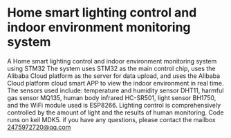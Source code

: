 # Home smart lighting control and indoor environment monitoring system
A Home smart lighting control and indoor environment monitoring system using STM32
The system uses STM32 as the main control chip, uses the Alibaba Cloud platform as the server for data upload, and uses the Alibaba Cloud platform cloud smart APP to view the indoor environment in real time.
The sensors used include: temperature and humidity sensor DHT11, harmful gas sensor MQ135, human body infrared HC-SR501, light sensor BH1750, and the WiFi module used is ESP8266. Lighting control is comprehensively controlled by the amount of light and the results of human monitoring.
Code runs on keil MDK5.
if you have any questions, please contact the mailbox 2475972720@qq.com
